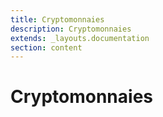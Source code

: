 ```yaml
---
title: Cryptomonnaies
description: Cryptomonnaies
extends: _layouts.documentation
section: content
---
```


# Cryptomonnaies